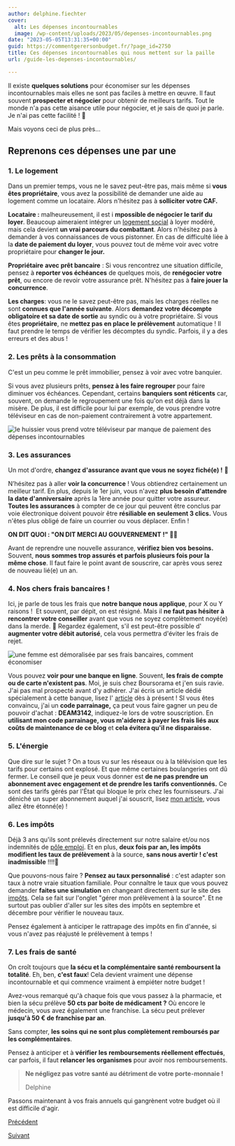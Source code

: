 ```yaml
---
author: delphine.fiechter
cover:
  alt: Les dépenses incontournables
  image: /wp-content/uploads/2023/05/depenses-incontournables.png
date: "2023-05-05T13:31:35+00:00"
guid: https://commentgerersonbudget.fr/?page_id=2750
title: Ces dépenses incontournables qui nous mettent sur la paille
url: /guide-les-depenses-incontournables/

---
```

Il existe **quelques solutions** pour économiser sur les dépenses incontournables mais elles ne sont pas faciles à mettre en œuvre. Il faut souvent **prospecter et négocier** pour obtenir de meilleurs tarifs. Tout le monde n'a pas cette aisance utile pour négocier, et je sais de quoi je parle. Je n'ai pas cette facilité ! 🤣

Mais voyons ceci de plus près...

## Reprenons ces dépenses une par une

### 1\. Le logement

Dans un premier temps, vous ne le savez peut-être pas, mais même si **vous êtes propriétaire**, vous avez la possibilité de demander une aide au logement comme un locataire. Alors n'hésitez pas à **solliciter votre CAF.**

**Locataire :** malheureusement, il est i **mpossible de négocier le tarif du loyer**. Beaucoup aimeraient intégrer un [logement social](https://www.atd-quartmonde.fr/rapport-inter-associatif-sur-les-difficultes-d-acces-au-parc-social-des-menages-a-faibles-ressources/) à loyer modéré, mais cela devient **un vrai parcours du combattant**. Alors n'hésitez pas à demander à vos connaissances de vous pistonner. En cas de difficulté liée à la **date de paiement du loyer**, vous pouvez tout de même voir avec votre propriétaire pour **changer le jour.**

**Propriétaire** **avec prêt bancaire** : Si vous rencontrez une situation difficile, pensez à **reporter vos échéances** de quelques mois, de **renégocier votre prêt**, ou encore de revoir votre assurance prêt. N'hésitez pas à **faire jouer la concurrence**.

**Les charges**: vous ne le savez peut-être pas, mais les charges réelles ne sont **connues que l'année suivante**. Alors **demandez votre décompte** **obligatoire et sa date de sortie** au syndic ou à votre propriétaire. Si vous êtes **propriétaire**, ne **mettez pas en place le prélèvement** automatique ! Il faut prendre le temps de vérifier les décomptes du syndic. Parfois, il y a des erreurs et des abus !

### 2\. Les prêts à la consommation

C'est un peu comme le prêt immobilier, pensez à voir avec votre banquier.

Si vous avez plusieurs prêts, **pensez à les faire regrouper** pour faire diminuer vos échéances. Cependant, certains **banquiers sont réticents** car, souvent, on demande le regroupement une fois qu'on est déjà dans la misère. De plus, il est difficile pour lui par exemple, de vous prendre votre téléviseur en cas de non-paiement contrairement à votre appartement.

![le huissier vous prend votre téléviseur par manque de paiement des dépenses incontournables](https://commentgerersonbudget.fr/wp-content/uploads/2023/05/huissier-1024x737.png)

### 3\. Les assurances

Un mot d'ordre, **changez d'assurance avant que vous ne soyez fiché(e) !** 📜

N’hésitez pas à aller **voir la concurrence** ! Vous obtiendrez certainement un meilleur tarif. En plus, depuis le 1er juin, vous n'avez **plus besoin d'attendre la date d'anniversaire** après la 1ère année pour quitter votre assureur. **Toutes les assurances** à compter de ce jour qui peuvent être conclus par voie électronique doivent pouvoir être **résiliable en seulement 3 clics.** Vous n'êtes plus obligé de faire un courrier ou vous déplacer. Enfin !

**ON DIT QUOI : "ON DIT MERCI AU GOUVERNEMENT !" 🤣🤣**

Avant de reprendre une nouvelle assurance, **vérifiez bien vos besoins.** Souvent, **nous sommes trop assurés et parfois plusieurs fois pour la même chose**. Il faut faire le point avant de souscrire, car après vous serez de nouveau lié(e) un an.

### 4\. Nos chers frais bancaires !

Ici, je parle de tous les frais que **notre banque nous applique**, pour X ou Y raisons !  Et souvent, par dépit, on est résigné. Mais il **ne faut pas hésiter à rencontrer votre conseiller** avant que vous ne soyez complètement noyé(e) dans la merde. 💩 Regardez également, s'il est peut-être possible d' **augmenter votre débit autorisé**, cela vous permettra d'éviter les frais de rejet.

![une femme est démoralisée par ses frais bancaires, comment économiser](https://commentgerersonbudget.fr/wp-content/uploads/2023/05/frais-bancaires-3-1024x606.png)

Vous pouvez **voir pour une banque en ligne**. Souvent, **les frais de compte ou de carte n'existent pas**. Moi, je suis chez Boursorama et j'en suis ravie. J'ai pas mal prospecté avant d'y adhérer. J'ai écris un article dédié spécialement à cette banque, lisez l' [article](https://commentgerersonbudget.fr/compte-sans-frais-boursorama/ "") dès à présent ! SI vous êtes convaincu, j'ai un **code parrainage,** ça peut vous faire gagner un peu de pouvoir d'achat : **DEAM3142**, indiquez-le lors de votre souscription. En **utilisant mon code parrainage, vous m'aiderez à payer les frais liés aux coûts de maintenance de ce blog** et **cela évitera qu'il ne disparaisse.**

### 5\. L'énergie

Que dire sur le sujet ? On a tous vu sur les réseaux ou à la télévision que les tarifs pour certains ont explosé. Et que même certaines boulangeries ont dû fermer. Le conseil que je peux vous donner est **de ne pas prendre un abonnement avec engagement et de prendre les tarifs conventionnés.** Ce sont des tarifs gérés par l'État qui bloque le prix chez les fournisseurs. J'ai déniché un super abonnement auquel j'ai souscrit, lisez [mon article,](https://commentgerersonbudget.fr/reduire-sa-facture-delectricite/ "") vous allez être étonné(e) !

### 6\. Les impôts

Déjà 3 ans qu'ils sont prélevés directement sur notre salaire et/ou nos indemnités de [pôle emploi](https://www.pole-emploi.fr/candidat/mes-droits-aux-aides-et-allocati/vos-allocations-chomage-et-le-pr.html "pôle empoi"). Et en plus, **deux fois par an, les impôts modifient les taux de prélèvement** à la source, **sans nous avertir ! c'est inadmissible** !!!!😤

Que pouvons-nous faire ? **Pensez au taux personnalisé** : c'est adapter son taux à notre vraie situation familiale. Pour connaître le taux que vous pouvez demander **faites une simulation** en changeant directement sur le site des [impôts](https://www.impots.gouv.fr/accueil "impots"). Cela se fait sur l'onglet "gérer mon prélèvement à la source". Et ne surtout pas oublier d'aller sur les sites des impôts en septembre et décembre pour vérifier le nouveau taux.

Pensez également à anticiper le rattrapage des impôts en fin d'année, si vous n'avez pas réajusté le prélèvement à temps !

### 7\. Les frais de santé

On croît toujours que **la sécu et la complémentaire santé remboursent la totalité**. Eh, ben, **c'est faux**! Cela devient vraiment une dépense incontournable et qui commence vraiment à empiéter notre budget !

Avez-vous remarqué qu'à chaque fois que vous passez à la pharmacie, et bien la sécu prélève **50 cts par boite de médicament ?** Où encore le médecin, vous avez également une franchise. La sécu peut prélever **jusqu'à 50 € de franchise par an**.

Sans compter, **les soins qui ne sont plus complètement remboursés par les complémentaires**.

Pensez à anticiper et à **vérifier les remboursements réellement effectués**, car parfois, il faut **relancer les organismes** pour avoir nos remboursements.

> **Ne négligez pas votre santé au détriment de votre porte-monnaie !**
>
> Delphine

Passons maintenant à vos frais annuels qui gangrènent votre budget où il est difficile d'agir.

[Précédent](https://commentgerersonbudget.fr/guide-les-depenses-indispensables "4- Revoir vos dépenses ! liberez-vous de vos chaînes!")

[Suivant](https://commentgerersonbudget.fr/guide-les-frais-annuels "les frais annuels")

